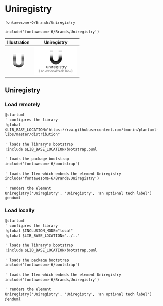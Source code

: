 # Uniregistry


```text
fontawesome-6/Brands/Uniregistry
```

```text
include('fontawesome-6/Brands/Uniregistry')
```



| Illustration | Uniregistry |
| :---: | :---: |
| ![illustration for Illustration](../../fontawesome-6/Brands/Uniregistry.png) | ![illustration for Uniregistry](../../fontawesome-6/Brands/Uniregistry.Local.png) |




## Uniregistry

### Load remotely
```plantuml
@startuml
' configures the library
!global $LIB_BASE_LOCATION="https://raw.githubusercontent.com/tmorin/plantuml-libs/master/distribution"

' loads the library's bootstrap
!include $LIB_BASE_LOCATION/bootstrap.puml

' loads the package bootstrap
include('fontawesome-6/bootstrap')

' loads the Item which embeds the element Uniregistry
include('fontawesome-6/Brands/Uniregistry')

' renders the element
Uniregistry('Uniregistry', 'Uniregistry', 'an optional tech label')
@enduml
```

### Load locally
```plantuml
@startuml
' configures the library
!global $INCLUSION_MODE="local"
!global $LIB_BASE_LOCATION="../.."

' loads the library's bootstrap
!include $LIB_BASE_LOCATION/bootstrap.puml

' loads the package bootstrap
include('fontawesome-6/bootstrap')

' loads the Item which embeds the element Uniregistry
include('fontawesome-6/Brands/Uniregistry')

' renders the element
Uniregistry('Uniregistry', 'Uniregistry', 'an optional tech label')
@enduml
```

